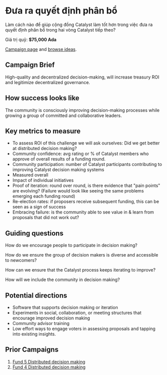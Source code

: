 # Đưa ra quyết định phân bổ

Làm cách nào để giúp cộng đồng Catalyst làm tốt hơn trong việc đưa ra quyết định phân bổ trong hai vòng Catalyst tiếp theo?

Giá trị quỹ: **$75,000 Ada**

[Campaign page](https://cardano.ideascale.com/a/campaign-home/26104) and [browse ideas](https://cardano.ideascale.com/a/ideas/top/campaign-filter/byids/campaigns/26104/stage/unspecified).

## Campaign Brief

High-quality and decentralized decision-making, will increase treasury ROI and legitimize decentralized governance.

## How success looks like

The community is consciously improving decision-making processes while growing a group of committed and collaborative leaders.

## Key metrics to measure

- To assess ROI of this challenge we will ask ourselves: Did we get better at distributed decision making?
- Community confidence: avg rating or % of Catalyst members who approve of overall results of a funding round.
- Community participation: number of Catalyst participants contributing to improving Catalyst decision making systems
- Measured overall
- Impact of individual initiatives
- Proof of iteration: round over round, is there evidence that "pain points" are evolving? (Failure would look like seeing the same problems emerging each funding round)
- Re-election rates: if proposers receive subsequent funding, this can be seen as a sign of success
- Embracing failure: is the community able to see value in & learn from proposals that did not work out?

## Guiding questions

How do we encourage people to participate in decision making?

How do we ensure the group of decision makers is diverse and accessible to newcomers?

How can we ensure that the Catalyst process keeps iterating to improve?

How will we include the community in decision making?

## Potential directions

- Software that supports decision making or iteration
- Experiments in social, collaboration, or meeting structures that encourage improved decision making
- Community advisor training
- Low effort ways to engage voters in assessing proposals and tapping into existing insights.

## Prior Campaigns

1. [Fund 5 Distributed decision making](https://cardano.ideascale.com/a/campaign-home/25942)
2. [Fund 4 Distributed decision making](https://cardano.ideascale.com/a/campaign-home/25870)